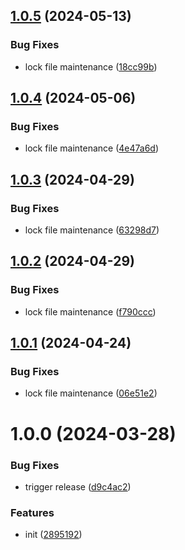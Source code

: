 ## [1.0.5](https://github.com/dword-design/find-app-store-bundle-ids/compare/v1.0.4...v1.0.5) (2024-05-13)


### Bug Fixes

* lock file maintenance ([18cc99b](https://github.com/dword-design/find-app-store-bundle-ids/commit/18cc99b731d26282c54f9dc21fed50acf0cf4b16))

## [1.0.4](https://github.com/dword-design/find-app-store-bundle-ids/compare/v1.0.3...v1.0.4) (2024-05-06)


### Bug Fixes

* lock file maintenance ([4e47a6d](https://github.com/dword-design/find-app-store-bundle-ids/commit/4e47a6dc47070928573e5bf719eb7c9485d94c88))

## [1.0.3](https://github.com/dword-design/find-app-store-bundle-ids/compare/v1.0.2...v1.0.3) (2024-04-29)


### Bug Fixes

* lock file maintenance ([63298d7](https://github.com/dword-design/find-app-store-bundle-ids/commit/63298d7c45d52e3dccba6c11872c22e6d2e8faed))

## [1.0.2](https://github.com/dword-design/find-app-store-bundle-ids/compare/v1.0.1...v1.0.2) (2024-04-29)


### Bug Fixes

* lock file maintenance ([f790ccc](https://github.com/dword-design/find-app-store-bundle-ids/commit/f790ccc997c36fa2906d6ff9d73b94de44f9ac39))

## [1.0.1](https://github.com/dword-design/find-app-store-bundle-ids/compare/v1.0.0...v1.0.1) (2024-04-24)


### Bug Fixes

* lock file maintenance ([06e51e2](https://github.com/dword-design/find-app-store-bundle-ids/commit/06e51e255313469248c4d645827190b602376c7b))

# 1.0.0 (2024-03-28)


### Bug Fixes

* trigger release ([d9c4ac2](https://github.com/dword-design/find-app-store-bundle-ids/commit/d9c4ac2b79b6dd04aeea03837cc3b8ad94ffb73f))


### Features

* init ([2895192](https://github.com/dword-design/find-app-store-bundle-ids/commit/28951928c9199e458527f7b949952c271397d725))
